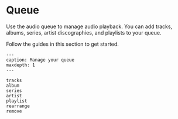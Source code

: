 # Queue

Use the audio queue to manage audio playback. You can add tracks, albums, series, artist discographies, and playlists to your queue.

Follow the guides in this section to get started.

```{toctree}
---
caption: Manage your queue
maxdepth: 1
---

tracks
album
series
artist
playlist
rearrange
remove

```
